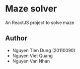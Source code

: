 # Maze solver

An ReactJS project to solve maze

## Author

- Nguyen Tien Dung (20110090)
- Nguyen Viet Quang
- Nguyen Van Nhan
